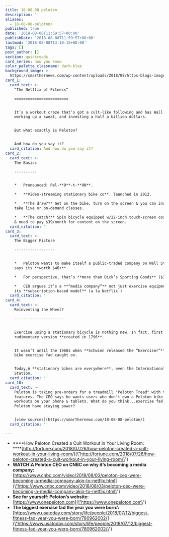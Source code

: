 ```yaml
---
title: 18.08.08 peloton
description: ''
aliases:
  - 18-08-08-peloton/
published: true
date: '2018-08-08T11:59:57+00:00'
publishDate: '2018-08-08T11:59:57+00:00'
lastmod: '2018-08-08T13:10:15+00:00'
tags: []
post_author: []
section: quickreads
card_series: now you know
color_palette_classname: dark-blue
background_image: >-
  https://smarthernews.com/wp-content/uploads/2018/08/https-blogs-images.forbes.com-paulearle-files-2017-10-Peloton.jpg.png
card_1:
  card_text: >-
    “The Netflix of Fitness”

    ========================


    It’s a workout craze that’s got a cult-like following and has Wall Street
    working up a sweat, and investing a half a billion dollars.


    But what exactly is Peloton?


    And how do you say it?
  card_citation: And how do you say it?
card_2:
  card_text: >-
    The Basics

    ----------


    *   Pronounced: Pel-**O**-t-**ON**.

    *   **Video-streaming stationary bike co**. launched in 2012.

    *   **The draw?** Get on the bike, turn on the screen & you can instantly
    take live or on-demand classes.

    *   **The catch?** Spin bicycle equipped w/22-inch touch-screen costs $1,995
    & need to pay $39/month for content on the screen.
  card_citation: ''
card_3:
  card_text: >-
    The Bigger Picture

    ------------------


    *   Peloton wants to make itself a public-traded company on Wall St. which
    says its **worth $4B+**.

    *   For perspective, that’s **more than Dick’s Sporting Goods** ($3.5B).

    *   CEO argues it’s a **“media company”** not just exercise equipment due to
    its **subscription-based model** (a la Netflix.)
  card_citation: ''
card_4:
  card_text: >-
    Reinventing the Wheel?

    ----------------------


    Exercise using a stationary bicycle is nothing new. In fact, first
    rudimentary version **created in 1796**.


    It wasn’t until the 1960s when **Schwinn released the “Exerciser”** that the
    bike exercise fad caught on.


    Today,A **stationary bikes are everywhere**, even the International Space
    Station.
  card_citation: ''
card_10:
  card_text: >-
    Peloton is taking pre-orders for a treadmill "Peloton Tread" with the same
    features. The CEO says he wants users who don't own a Peloton bike to access
    workouts on your phone & tablets. What do you think...exercise fad or does
    Peloton have staying power?


    [view sources](https://smarthernews.com/18-08-08-peloton/)
  card_citation: ''

---
```

*   ****How Peloton Created a Cult Workout in Your Living Room:  
    ****[http://fortune.com/2018/07/26/how-peloton-created-a-cult-workout-in-your-living-room/](\"http://fortune.com/2018/07/26/how-peloton-created-a-cult-workout-in-your-living-room/\")
*   **WATCH:A Peloton CEO on CNBC on why it’s becoming a media company:**  
    [https://www.cnbc.com/video/2018/08/03/peloton-ceo-were-becoming-a-media-company-akin-to-netflix.html](\"https://www.cnbc.com/video/2018/08/03/peloton-ceo-were-becoming-a-media-company-akin-to-netflix.html\")
*   **See for yourself: Peloton’s website:**  
    [https://www.onepeloton.com](\"https://www.onepeloton.com\")
*   **The biggest exercise fad the year you were born**A [https://www.usatoday.com/story/life/people/2018/07/12/biggest-fitness-fad-year-you-were-born/780962002/](\"https://www.usatoday.com/story/life/people/2018/07/12/biggest-fitness-fad-year-you-were-born/780962002/\")
